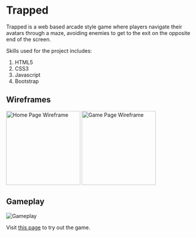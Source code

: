 # Trapped

Trapped is a web based arcade style game where players navigate their avatars through a maze, avoiding enemies to get to the exit on the opposite end of the screen.

Skills used for the project includes:

1. HTML5
2. CSS3
3. Javascript
4. Bootstrap

## Wireframes

<img src="./wireframe/Trapped-homepage.png" width="200" height="200" alt="Home Page Wireframe" />
<img src="./wireframe/Trapped-gameplay.png" width="200" height="200" alt="Game Page Wireframe" />

## Gameplay

![Gameplay](https://media.giphy.com/media/1qeeSneeMzW7ijqlVS/giphy.gif)

Visit [this page](https://trap.netlify.com) to try out the game.
